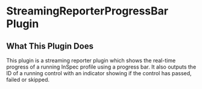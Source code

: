 # StreamingReporterProgressBar Plugin

## What This Plugin Does

This plugin is a streaming reporter plugin which shows the real-time progress of a running InSpec profile using a progress bar. It also outputs the ID of a running control with an indicator showing if the control has passed, failed or skipped.
